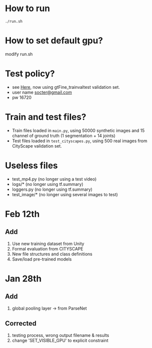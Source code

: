 # How to run
`./run.sh`

# How to set default gpu?
modify run.sh

# Test policy?
- see [Here](https://www.cityscapes-dataset.com/), now using gtFine_trainvaltest validation set.
- user name socter@gmail.com
- pw 16720

# Train and test files?
- Train files loaded in `main.py`, using 50000 synthetic images and 15 channel of ground truth (1 segmentation + 14 joints)
- Test files loaded in `test_cityscapes.py`, using 500 real images from CityScape validation set.

# Useless files
- test_mp4.py (no longer using a test video)
- logs/* (no longer using tf.summary)
- loggers.py (no longer using tf.summary)
- test_image/* (no longer using several images to test)

# Feb 12th
## Add
1. Use new training dataset from Unity
2. Formal evaluation from CITYSCAPE
3. New file structures and class definitions
4. Save/load pre-trained models

# Jan 28th
## Add
1. global pooling layer -> from ParseNet

## Corrected
1. testing process, wrong output filename & results
2. change 'SET_VISIBLE_GPU' to explicit constraint
